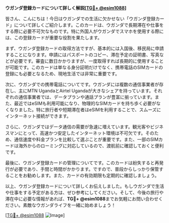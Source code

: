 **ウガンダ登録カードについて詳しく解説[[TG💪+ @esim1088](https://t.me/s/esim1088)]**

皆さん、こんにちは！今日はウガンダでの生活に欠かせない「ウガンダ登録カード」について詳しくご紹介します。このカードは、ウガンダで長期滞在や仕事をする際に必要不可欠なものです。特に外国人がウガンダでスマホを使用する際には、この登録カードが重要な役割を果たします。

まず、ウガンダ登録カードの取得方法ですが、基本的には入国後、移民局に申請することになります。申請にはパスポートのコピー、滞在予定の証明書、写真などが必要です。審査に数日かかりますが、一度取得すれば長期的に使用することが可能です。このカードは単なる身分証明だけでなく、携帯電話のSIMカードの登録にも必要となるため、現地生活では非常に重要です。

次に、ウガンダでの携帯電話についてです。ウガンダには複数の通信事業者が存在し、主にMTN UgandaとAirtel Ugandaが大きなシェアを持っています。それぞれの通信事業者では、データプランや通話プランが豊富に揃っています。また、最近ではeSIMも利用可能になり、物理的なSIMカードを持ち歩く必要がなくなりました。特に旅行者や短期滞在者はeSIMを利用することで、スムーズにインターネット接続ができます。

さらに、ウガンダではデータ通信の需要が急速に増えています。観光客やビジネスマンにとって、高速かつ安定したインターネット環境は不可欠です。そのため、通信速度や料金プランを比較して選ぶことが重要です。また、一部のSIMカードは海外からのローミングに対応しているので、渡航前に確認しておくと便利です。

最後に、ウガンダ登録カードの管理についてです。このカードは紛失すると再発行が必要であり、手間と時間がかかります。ですので、普段からしっかり保管することをお勧めします。また、カードの有効期限も定期的に確認しましょう。

以上、ウガンダ登録カードについて詳しくお伝えしました。もしウガンダで生活や仕事をする予定がある方は、ぜひ参考にしてください。そして、今後の旅行や滞在中に必要な情報があれば、**TG💪+ @esim1088**までお気軽にお問い合わせください。素敵なウガンダライフを一緒に始めましょう！

[[TG💪+ @esim1088](https://t.me/s/esim1088) ![Image](https://i.postimg.cc/Y0z9fWf4/image.png)]
